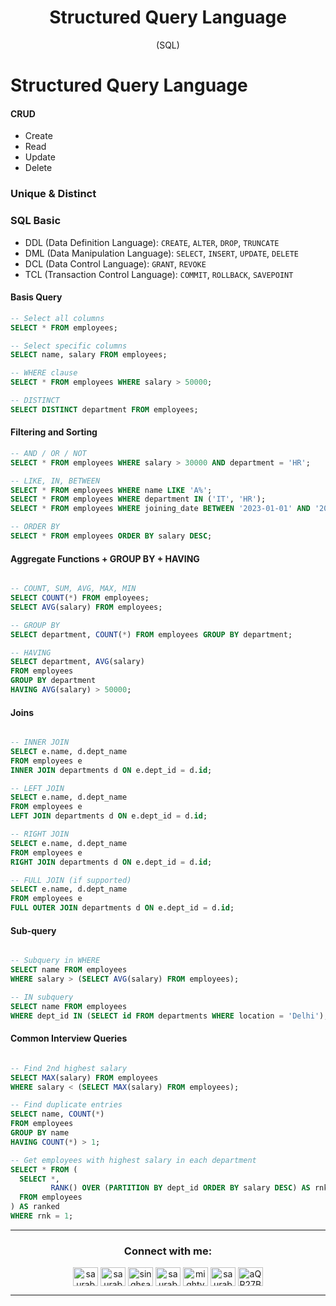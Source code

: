 <h1 align="center" > Structured Query Language </h1>
<p align="center" > (SQL) </p>

# Structured Query Language

#### CRUD

+ Create
+ Read
+ Update
+ Delete

### Unique & Distinct 



### SQL Basic

+ DDL (Data Definition Language): `CREATE`, `ALTER`, `DROP`, `TRUNCATE`
+ DML (Data Manipulation Language): `SELECT`, `INSERT`, `UPDATE`, `DELETE`
+ DCL (Data Control Language): `GRANT`, `REVOKE`
+ TCL (Transaction Control Language): `COMMIT`, `ROLLBACK`, `SAVEPOINT`


#### Basis Query

```sql
-- Select all columns
SELECT * FROM employees;

-- Select specific columns
SELECT name, salary FROM employees;

-- WHERE clause
SELECT * FROM employees WHERE salary > 50000;

-- DISTINCT
SELECT DISTINCT department FROM employees;


```

#### Filtering and Sorting

```sql
-- AND / OR / NOT
SELECT * FROM employees WHERE salary > 30000 AND department = 'HR';

-- LIKE, IN, BETWEEN
SELECT * FROM employees WHERE name LIKE 'A%';
SELECT * FROM employees WHERE department IN ('IT', 'HR');
SELECT * FROM employees WHERE joining_date BETWEEN '2023-01-01' AND '2023-12-31';

-- ORDER BY
SELECT * FROM employees ORDER BY salary DESC;


```


#### Aggregate Functions + GROUP BY + HAVING

```sql

-- COUNT, SUM, AVG, MAX, MIN
SELECT COUNT(*) FROM employees;
SELECT AVG(salary) FROM employees;

-- GROUP BY
SELECT department, COUNT(*) FROM employees GROUP BY department;

-- HAVING
SELECT department, AVG(salary) 
FROM employees 
GROUP BY department 
HAVING AVG(salary) > 50000;


```

#### Joins

```sql 

-- INNER JOIN
SELECT e.name, d.dept_name 
FROM employees e 
INNER JOIN departments d ON e.dept_id = d.id;

-- LEFT JOIN
SELECT e.name, d.dept_name 
FROM employees e 
LEFT JOIN departments d ON e.dept_id = d.id;

-- RIGHT JOIN
SELECT e.name, d.dept_name 
FROM employees e 
RIGHT JOIN departments d ON e.dept_id = d.id;

-- FULL JOIN (if supported)
SELECT e.name, d.dept_name 
FROM employees e 
FULL OUTER JOIN departments d ON e.dept_id = d.id;


```

#### Sub-query

```sql

-- Subquery in WHERE
SELECT name FROM employees 
WHERE salary > (SELECT AVG(salary) FROM employees);

-- IN subquery
SELECT name FROM employees 
WHERE dept_id IN (SELECT id FROM departments WHERE location = 'Delhi');


```


#### Common Interview Queries

```sql

-- Find 2nd highest salary
SELECT MAX(salary) FROM employees 
WHERE salary < (SELECT MAX(salary) FROM employees);

-- Find duplicate entries
SELECT name, COUNT(*) 
FROM employees 
GROUP BY name 
HAVING COUNT(*) > 1;

-- Get employees with highest salary in each department
SELECT * FROM (
  SELECT *, 
         RANK() OVER (PARTITION BY dept_id ORDER BY salary DESC) AS rnk 
  FROM employees
) AS ranked 
WHERE rnk = 1;


```






***

<h3 align="center">Connect with me:</h3>
<p align="center">
<a href="https://twitter.com/saurabhbahadur" target="blank"><img align="center" src="https://raw.githubusercontent.com/rahuldkjain/github-profile-readme-generator/master/src/images/icons/Social/twitter.svg" alt="saurabhbahadur" height="30" width="40" /></a>
<a href="https://linkedin.com/in/saurabhbahadur" target="blank"><img align="center" src="https://raw.githubusercontent.com/rahuldkjain/github-profile-readme-generator/master/src/images/icons/Social/linked-in-alt.svg" alt="saurabhbahadur" height="30" width="40" /></a>
<a href="https://fb.com/singhsaurabhbahadur" target="blank"><img align="center" src="https://raw.githubusercontent.com/rahuldkjain/github-profile-readme-generator/master/src/images/icons/Social/facebook.svg" alt="singhsaurabhbahadur" height="30" width="40" /></a>
<a href="https://instagram.com/saurabhbahadur_" target="blank"><img align="center" src="https://raw.githubusercontent.com/rahuldkjain/github-profile-readme-generator/master/src/images/icons/Social/instagram.svg" alt="saurabhbahadur_" height="30" width="40" /></a>
<a href="https://www.youtube.com/c/mighty saur" target="blank"><img align="center" src="https://raw.githubusercontent.com/rahuldkjain/github-profile-readme-generator/master/src/images/icons/Social/youtube.svg" alt="mighty saur" height="30" width="40" /></a>
<a href="https://www.hackerrank.com/saurabhbahadur" target="blank"><img align="center" src="https://raw.githubusercontent.com/rahuldkjain/github-profile-readme-generator/master/src/images/icons/Social/hackerrank.svg" alt="saurabhbahadur" height="30" width="40" /></a>
<a href="https://discord.gg/aQR27Bg7de" target="blank"><img align="center" src="https://raw.githubusercontent.com/rahuldkjain/github-profile-readme-generator/master/src/images/icons/Social/discord.svg" alt="aQR27Bg7de" height="30" width="40" /></a>
</p>




---
